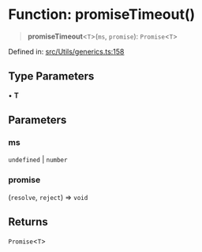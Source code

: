 # Function: promiseTimeout()

> **promiseTimeout**\<`T`\>(`ms`, `promise`): `Promise`\<`T`\>

Defined in: [src/Utils/generics.ts:158](https://github.com/Fokusdotid/bail/blob/dad8cbc7bd41e0c17126095b0fc017b92c3d85cf/src/Utils/generics.ts#L158)

## Type Parameters

• **T**

## Parameters

### ms

`undefined` | `number`

### promise

(`resolve`, `reject`) => `void`

## Returns

`Promise`\<`T`\>
